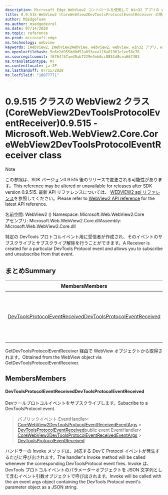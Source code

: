 ```yaml
---
description: Microsoft Edge WebView2 コントロールを使用して Win32 アプリの web コンテンツをホストする
title: 0.9.515-WebView2 (CoreWebView2DevToolsProtocolEventReceiver の場合)
author: MSEdgeTeam
ms.author: msedgedevrel
ms.date: 07/14/2020
ms.topic: reference
ms.prod: microsoft-edge
ms.technology: webview
keywords: IWebView2、IWebView2WebView、webview2、webview、win32 アプリ、win32、edge、ICoreWebView2、ICoreWebView2Controller、browser control、edge html
ms.openlocfilehash: 5e6e2d955dd0d52a093eea116a01961e1ee58c76
ms.sourcegitcommit: f6764f57aed9ab7229e4eb6cc8851d0cea667403
ms.translationtype: MT
ms.contentlocale: ja-JP
ms.lasthandoff: 07/15/2020
ms.locfileid: "10877771"
---
```

# <span data-ttu-id="9313b-104">0.9.515 クラスの WebView2 クラス (CoreWebView2DevToolsProtocolEventReceiver)</span><span class="sxs-lookup"><span data-stu-id="9313b-104">0.9.515 - Microsoft.Web.WebView2.Core.CoreWebView2DevToolsProtocolEventReceiver class</span></span> 

> [!NOTE]
> <span data-ttu-id="9313b-105">この参照は、SDK バージョン0.9.515 後のリリースで変更される可能性があります。</span><span class="sxs-lookup"><span data-stu-id="9313b-105">This reference may be altered or unavailable for releases after SDK version 0.9.515.</span></span> <span data-ttu-id="9313b-106">最新 API リファレンスについては、 [WEBVIEW2 api リファレンス](../../../webview2-api-reference.md)を参照してください。</span><span class="sxs-lookup"><span data-stu-id="9313b-106">Please refer to [WebView2 API reference](../../../webview2-api-reference.md) for the latest API reference.</span></span>

<span data-ttu-id="9313b-107">名前空間: WebView2 () </span><span class="sxs-lookup"><span data-stu-id="9313b-107">Namespace: Microsoft.Web.WebView2.Core</span></span>\
<span data-ttu-id="9313b-108">アセンブリ: Microsoft.Web.WebView2.Core.dll</span><span class="sxs-lookup"><span data-stu-id="9313b-108">Assembly: Microsoft.Web.WebView2.Core.dll</span></span>

<span data-ttu-id="9313b-109">特定の DevTools プロトコルイベント用に受信者が作成され、そのイベントのサブスクライブとサブスクライブ解除を行うことができます。</span><span class="sxs-lookup"><span data-stu-id="9313b-109">A Receiver is created for a particular DevTools Protocol event and allows you to subscribe and unsubscribe from that event.</span></span>

## <span data-ttu-id="9313b-110">まとめ</span><span class="sxs-lookup"><span data-stu-id="9313b-110">Summary</span></span>

 <span data-ttu-id="9313b-111">Members</span><span class="sxs-lookup"><span data-stu-id="9313b-111">Members</span></span>                        | <span data-ttu-id="9313b-112">説明</span><span class="sxs-lookup"><span data-stu-id="9313b-112">Descriptions</span></span>
--------------------------------|---------------------------------------------
[<span data-ttu-id="9313b-113">DevToolsProtocolEventReceived</span><span class="sxs-lookup"><span data-stu-id="9313b-113">DevToolsProtocolEventReceived</span></span>](#devtoolsprotocoleventreceived) | <span data-ttu-id="9313b-114">Devツールプロトコルイベントをサブスクライブします。</span><span class="sxs-lookup"><span data-stu-id="9313b-114">Subscribe to a DevToolsProtocol event.</span></span>

<span data-ttu-id="9313b-115">GetDevToolsProtocolEventReceiver 経由で WebView オブジェクトから取得されます。</span><span class="sxs-lookup"><span data-stu-id="9313b-115">Obtained from the WebView object via GetDevToolsProtocolEventReceiver.</span></span>

## <span data-ttu-id="9313b-116">Members</span><span class="sxs-lookup"><span data-stu-id="9313b-116">Members</span></span>

#### <span data-ttu-id="9313b-117">DevToolsProtocolEventReceived</span><span class="sxs-lookup"><span data-stu-id="9313b-117">DevToolsProtocolEventReceived</span></span> 

<span data-ttu-id="9313b-118">Devツールプロトコルイベントをサブスクライブします。</span><span class="sxs-lookup"><span data-stu-id="9313b-118">Subscribe to a DevToolsProtocol event.</span></span>

> <span data-ttu-id="9313b-119">パブリックイベント EventHandler< [CoreWebView2DevToolsProtocolEventReceivedEventArgs](microsoft-web-webview2-core-corewebview2devtoolsprotocoleventreceivedeventargs.md)  >  [DevToolsProtocolEventReceived](#devtoolsprotocoleventreceived)</span><span class="sxs-lookup"><span data-stu-id="9313b-119">public event EventHandler< [CoreWebView2DevToolsProtocolEventReceivedEventArgs](microsoft-web-webview2-core-corewebview2devtoolsprotocoleventreceivedeventargs.md) > [DevToolsProtocolEventReceived](#devtoolsprotocoleventreceived)</span></span>

<span data-ttu-id="9313b-120">ハンドラーの Invoke メソッドは、対応する Devて Protocol イベントが発生するたびに呼び出されます。</span><span class="sxs-lookup"><span data-stu-id="9313b-120">The handler's Invoke method will be called whenever the corresponding DevToolsProtocol event fires.</span></span> <span data-ttu-id="9313b-121">Invoke は、DevTools プロトコルイベントのパラメーターオブジェクトを JSON 文字列として含むイベント引数オブジェクトで呼び出されます。</span><span class="sxs-lookup"><span data-stu-id="9313b-121">Invoke will be called with the an event args object containing the DevTools Protocol event's parameter object as a JSON string.</span></span>

